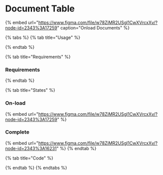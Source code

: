 # Document Table

{% embed url="https://www.figma.com/file/w78ZiMR2USgl1CwXVrcxXv/?node-id=2343%3A17259" caption="Onload Documents" %}

{% tabs %}
{% tab title="Usage" %}

{% endtab %}

{% tab title="Requirements" %}
### Requirements
{% endtab %}

{% tab title="States" %}
### On-load

{% embed url="https://www.figma.com/file/w78ZiMR2USgl1CwXVrcxXv/?node-id=2343%3A17259" %}

### Complete

{% embed url="https://www.figma.com/file/w78ZiMR2USgl1CwXVrcxXv/?node-id=2343%3A16231" %}
{% endtab %}

{% tab title="Code" %}

{% endtab %}
{% endtabs %}



